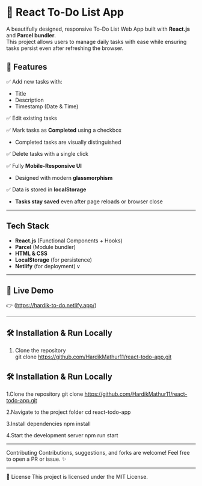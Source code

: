 # 📝 React To-Do List App

A beautifully designed, responsive To-Do List Web App built with **React.js** and **Parcel bundler**.  
This project allows users to manage daily tasks with ease while ensuring tasks persist even after refreshing the browser.

## 🚀 Features

✅ Add new tasks with:
- Title  
- Description  
- Timestamp (Date & Time)

✅ Edit existing tasks

✅ Mark tasks as **Completed** using a checkbox  
- Completed tasks are visually distinguished

✅ Delete tasks with a single click

✅ Fully **Mobile-Responsive UI**  
- Designed with modern **glassmorphism**

✅ Data is stored in **localStorage**  
- **Tasks stay saved** even after page reloads or browser close

---

##  Tech Stack

- **React.js** (Functional Components + Hooks)
- **Parcel** (Module bundler)
- **HTML & CSS**
- **LocalStorage** (for persistence)
- **Netlify** (for deployment)
v
---


## 🔗 Live Demo

👉 (https://hardik-to-do.netlify.app/)

---
## 🛠 Installation & Run Locally

1. Clone the repository  
git clone https://github.com/HardikMathur11/react-todo-app.git

## 🛠 Installation & Run Locally

1.Clone the repository
 git clone https://github.com/HardikMathur11/react-todo-app.git
 
2.Navigate to the project folder
cd react-todo-app

3.Install dependencies
 npm install

4.Start the development server
 npm run start

---
 Contributing
Contributions, suggestions, and forks are welcome!
Feel free to open a PR or issue. ✨

---

📄 License
This project is licensed under the MIT License.
